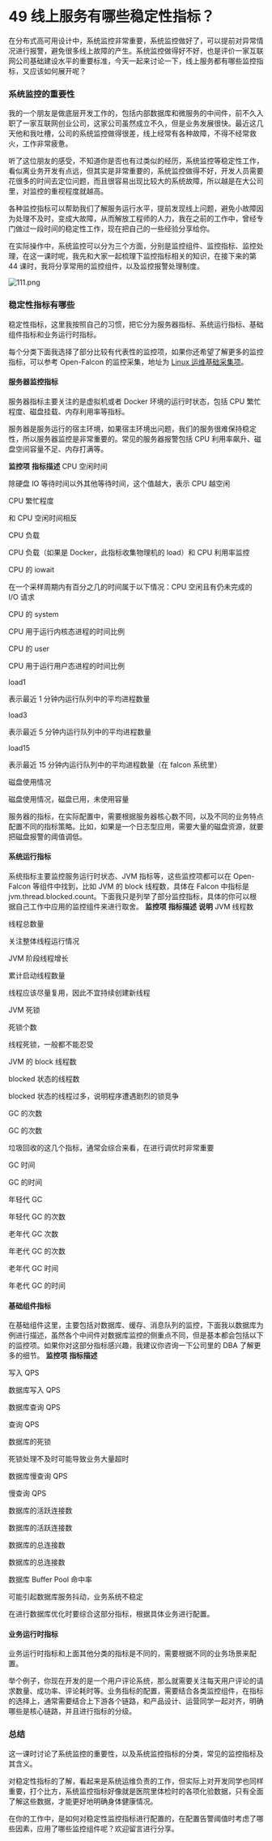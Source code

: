 # 49 线上服务有哪些稳定性指标？

在分布式高可用设计中，系统监控非常重要，系统监控做好了，可以提前对异常情况进行报警，避免很多线上故障的产生。系统监控做得好不好，也是评价一家互联网公司基础建设水平的重要标准，今天一起来讨论一下，线上服务都有哪些监控指标，又应该如何展开呢？

### 系统监控的重要性

我的一个朋友是做底层开发工作的，包括内部数据库和微服务的中间件，前不久入职了一家互联网创业公司，这家公司虽然成立不久，但是业务发展很快。最近这几天他和我吐槽，公司的系统监控做得很差，线上经常有各种故障，不得不经常救火，工作非常疲惫。

听了这位朋友的感受，不知道你是否也有过类似的经历，系统监控等稳定性工作，看似离业务开发有点远，但其实是非常重要的，系统监控做得不好，开发人员需要花很多的时间去定位问题，而且很容易出现比较大的系统故障，所以越是在大公司里，对监控的重视程度就越高。

各种监控指标可以帮助我们了解服务运行水平，提前发现线上问题，避免小故障因为处理不及时，变成大故障，从而解放工程师的人力，我在之前的工作中，曾经专门做过一段时间的稳定性工作，现在把自己的一些经验分享给你。

在实际操作中，系统监控可以分为三个方面，分别是监控组件、监控指标、监控处理，在这一课时呢，我先和大家一起梳理下监控指标相关的知识，在接下来的第 44 课时，我将分享常用的监控组件，以及监控报警处理制度。

![111.png](assets/Ciqc1F9OHOCABggYAACzozG1UAY427.png)

### 稳定性指标有哪些

稳定性指标，这里我按照自己的习惯，把它分为服务器指标、系统运行指标、基础组件指标和业务运行时指标。

每个分类下面我选择了部分比较有代表性的监控项，如果你还希望了解更多的监控指标，可以参考 Open-Falcon 的监控采集，地址为 [Linux 运维基础采集项](https://book.open-falcon.org/zh/faq/linux-metrics.html)。

#### 服务器监控指标

服务器指标主要关注的是虚拟机或者 Docker 环境的运行时状态，包括 CPU 繁忙程度、磁盘挂载、内存利用率等指标。

服务器是服务运行的宿主环境，如果宿主环境出问题，我们的服务很难保持稳定性，所以服务器监控是非常重要的。常见的服务器报警包括 CPU 利用率飙升、磁盘空间容量不足、内存打满等。

**监控项**  **指标描述** CPU 空闲时间

除硬盘 IO 等待时间以外其他等待时间，这个值越大，表示 CPU 越空闲

CPU 繁忙程度

和 CPU 空闲时间相反

CPU 负载

CPU 负载（如果是 Docker，此指标收集物理机的 load）和 CPU 利用率监控

CPU 的 iowait

在一个采样周期内有百分之几的时间属于以下情况：CPU 空闲且有仍未完成的 I/O 请求

CPU 的 system

CPU 用于运行内核态进程的时间比例

CPU 的 user

CPU 用于运行用户态进程的时间比例

load1

表示最近 1 分钟内运行队列中的平均进程数量

load3

表示最近 5 分钟内运行队列中的平均进程数量

load15

表示最近 15 分钟内运行队列中的平均进程数量（在 falcon 系统里）

磁盘使用情况

磁盘使用情况，磁盘已用，未使用容量

服务器的指标，在实际配置中，需要根据服务器核心数不同，以及不同的业务特点配置不同的指标策略。比如，如果是一个日志型应用，需要大量的磁盘资源，就要把磁盘报警的阈值调低。

#### 系统运行指标

系统指标主要监控服务运行时状态、JVM 指标等，这些监控项都可以在 Open-Falcon 等组件中找到，比如 JVM 的 block 线程数，具体在 Falcon 中指标是 jvm.thread.blocked.count。下面我只是列举了部分监控指标，具体的你可以根据自己工作中应用的监控组件来进行取舍。 **监控项**  **指标描述**  **说明** JVM 线程数

线程总数量

关注整体线程运行情况

JVM 阶段线程增长

累计启动线程数量

线程应该尽量复用，因此不宜持续创建新线程

JVM 死锁

死锁个数

线程死锁，一般都不能忍受

JVM 的 block 线程数

blocked 状态的线程数

blocked 状态的线程过多，说明程序遭遇剧烈的锁竞争

GC 的次数

GC 的次数

垃圾回收的这几个指标，通常会综合来看，在进行调优时非常重要

GC 时间

GC 的时间

年轻代 GC

年轻代 GC 的次数

老年代 GC 次数

年老代 GC 的次数

老年代 GC 时间

年老代 GC 的时间

#### 基础组件指标

在基础组件这里，主要包括对数据库、缓存、消息队列的监控，下面我以数据库为例进行描述，虽然各个中间件对数据库监控的侧重点不同，但是基本都会包括以下的监控项。如果你对这部分指标感兴趣，我建议你咨询一下公司里的 DBA 了解更多的细节。 **监控项**  **指标描述**

写入 QPS

数据库写入 QPS

数据库查询 QPS

查询 QPS

数据库的死锁

死锁处理不及时可能导致业务大量超时

数据库慢查询 QPS

慢查询 QPS

数据库的活跃连接数

数据库的活跃连接数

数据库的总连接数

数据库的总连接数

数据库 Buffer Pool 命中率

可能引起数据库服务抖动，业务系统不稳定

在进行数据库优化时要综合这部分指标，根据具体业务进行配置。

#### 业务运行时指标

业务运行时指标和上面其他分类的指标是不同的，需要根据不同的业务场景来配置。

举个例子，你现在开发的是一个用户评论系统，那么就需要关注每天用户评论的请求数量、成功率、评论耗时等。业务指标的配置，需要结合各类监控组件，在指标的选择上，通常需要结合上下游各个链路，和产品设计、运营同学一起对齐，明确哪些是核心链路，并且进行指标的分级。

### 总结

这一课时讨论了系统监控的重要性，以及系统监控指标的分类，常见的监控指标及其含义。

对稳定性指标的了解，看起来是系统运维负责的工作，但实际上对开发同学也同样重要，打个比方，系统监控指标好像就是医院里体检时的各项化验数据，只有全面了解这些数据，才能更好地明确身体健康情况。

在你的工作中，是如何对稳定性监控指标进行配置的，在配置告警阈值时考虑了哪些因素，应用了哪些监控组件呢？欢迎留言进行分享。
